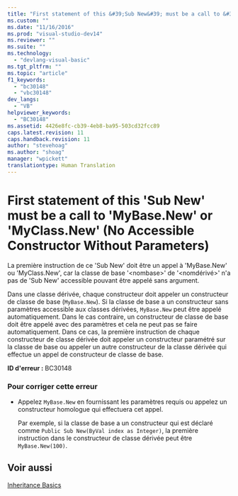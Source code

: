 ```yaml
---
title: "First statement of this &#39;Sub New&#39; must be a call to &#39;MyBase.New&#39; or &#39;MyClass.New&#39; (No Accessible Constructor Without Parameters) | Microsoft Docs"
ms.custom: ""
ms.date: "11/16/2016"
ms.prod: "visual-studio-dev14"
ms.reviewer: ""
ms.suite: ""
ms.technology: 
  - "devlang-visual-basic"
ms.tgt_pltfrm: ""
ms.topic: "article"
f1_keywords: 
  - "bc30148"
  - "vbc30148"
dev_langs: 
  - "VB"
helpviewer_keywords: 
  - "BC30148"
ms.assetid: 4426e8fc-cb39-4eb8-ba95-503cd32fcc89
caps.latest.revision: 11
caps.handback.revision: 11
author: "stevehoag"
ms.author: "shoag"
manager: "wpickett"
translationtype: Human Translation
---
```

# First statement of this &#39;Sub New&#39; must be a call to &#39;MyBase.New&#39; or &#39;MyClass.New&#39; (No Accessible Constructor Without Parameters)
La première instruction de ce 'Sub New' doit être un appel à 'MyBase.New' ou 'MyClass.New', car la classe de base '\<nombase\>' de '\<nomdérivé\>' n'a pas de 'Sub New' accessible pouvant être appelé sans argument.  
  
 Dans une classe dérivée, chaque constructeur doit appeler un constructeur de classe de base \(`MyBase.New`\).  Si la classe de base a un constructeur sans paramètres accessible aux classes dérivées, `MyBase.New` peut être appelé automatiquement.  Dans le cas contraire, un constructeur de classe de base doit être appelé avec des paramètres et cela ne peut pas se faire automatiquement.  Dans ce cas, la première instruction de chaque constructeur de classe dérivée doit appeler un constructeur paramétré sur la classe de base ou appeler un autre constructeur de la classe dérivée qui effectue un appel de constructeur de classe de base.  
  
 **ID d'erreur :** BC30148  
  
### Pour corriger cette erreur  
  
-   Appelez `MyBase.New` en fournissant les paramètres requis ou appelez un constructeur homologue qui effectuera cet appel.  
  
     Par exemple, si la classe de base a un constructeur qui est déclaré comme `Public Sub New(ByVal index as Integer)`, la première instruction dans le constructeur de classe dérivée peut être `MyBase.New(100)`.  
  
## Voir aussi  
 [Inheritance Basics](../../../visual-basic/programming-guide/language-features/objects-and-classes/inheritance-basics.md)